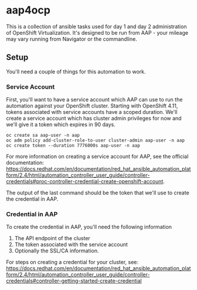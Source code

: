 # aap4ocp

This is a collection of ansible tasks used for day 1 and day 2
administration of OpenShift Virtualization. It's designed to be run
from AAP - your mileage may vary running from Navigator or the
commandline.

## Setup

You'll need a couple of things for this automation to work.

### Service Account

First, you'll want to have a service account which AAP can use to run
the automation against your OpenShift cluster. Starting with OpenShift
4.11, tokens associated with service accounts have a scoped
duration. We'll create a service account which has cluster admin
privileges for now and we'll give it a token which expires in 90 days.

```
oc create sa aap-user -n aap
oc adm policy add-cluster-role-to-user cluster-admin aap-user -n aap
oc create token --duration 7776000s aap-user -n aap
```

For more information on creating a service account for AAP, see the official documentation: https://docs.redhat.com/en/documentation/red_hat_ansible_automation_platform/2.4/html/automation_controller_user_guide/controller-credentials#proc-controller-credential-create-openshift-account.

The output of the last command should be the token that we'll use to
create the credential in AAP.

### Credential in AAP

To create the credential in AAP, you'll need the following information

1. The API endpoint of the cluster
2. The token associated with the service account
3. Optionally the SSL/CA information.

For steps on creating a credential for your cluster, see:
https://docs.redhat.com/en/documentation/red_hat_ansible_automation_platform/2.4/html/automation_controller_user_guide/controller-credentials#controller-getting-started-create-credential

